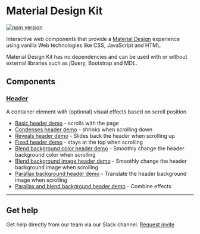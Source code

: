 # Material Design Kit

[![npm version](https://badge.fury.io/js/material-design-kit.svg)](https://badge.fury.io/js/material-design-kit)

Interactive web components that provide a [Material Design](https://www.google.com/design/spec/material-design/introduction.html) experience using vanilla Web technologies like CSS, JavaScript and HTML.

Material Design Kit has no dependencies and can be used with or without external libraries such as jQuery, Bootstrap and MDL.

## Components

### [Header](https://github.com/themekit/material-design-kit/tree/master/src/header)

A container element with (optional) visual effects based on scroll position.

- [Basic header demo](http://mdk-demo.themekit.io) - scrolls with the page
- [Condenses header demo](http://mdk-demo.themekit.io/header-condenses.html) - shrinks when scrolling down
- [Reveals header demo](http://mdk-demo.themekit.io/header-reveals.html) - Slides back the header when scrolling up
- [Fixed header demo](http://mdk-demo.themekit.io/header-fixed.html) - stays at the top when scrolling
- [Blend background color header demo](http://mdk-demo.themekit.io/header-blend-color.html) - Smoothly change the header background color when scrolling
- [Blend background image header demo](http://mdk-demo.themekit.io/header-blend-image.html) - Smoothly change the header background image when scrolling
- [Parallax background header demo](http://mdk-demo.themekit.io/header-parallax.html) - Translate the header background image when scrolling
- [Parallax and blend background header demo](http://mdk-demo.themekit.io/header-parallax-blend.html) - Combine effects

---

## Get help
Get help directly from our team via our Slack channel. [Request invite](http://themekit-slack-invite.stamplayapp.com/)
